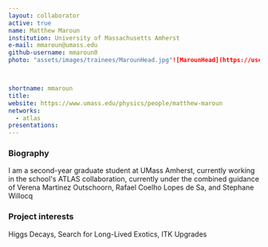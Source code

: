 ```yaml
---
layout: collaborator
active: true
name: Matthew Maroun
institution: University of Massachusetts Amherst
e-mail: mmaroun@umass.edu
github-username: mmaroun0
photo: "assets/images/trainees/MarounHead.jpg"![MarounHead](https://user-images.githubusercontent.com/103769249/228678589-7fd84e32-08e3-4a2e-8761-c4c4c7bc5aeb.jpg)



shortname: mmaroun
title: 
website: https://www.umass.edu/physics/people/matthew-maroun
networks:
  - atlas
presentations:
---
```


### Biography
I am a second-year graduate student at UMass Amherst, currently working in the school's ATLAS collaboration, currently under the combined guidance of Verena Martinez Outschoorn, Rafael Coelho Lopes de Sa, and Stephane Willocq

### Project interests
Higgs Decays, Search for Long-Lived Exotics, ITK Upgrades


